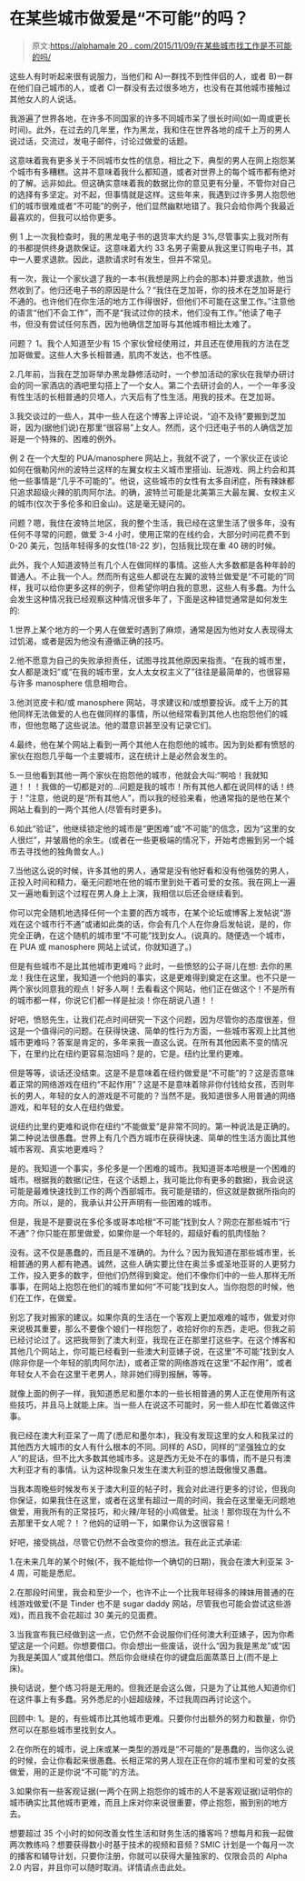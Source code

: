 # 在某些城市做爱是“不可能”的吗？

> 原文:[https://alphamale 20 . com/2015/11/09/在某些城市找工作是不可能的吗/](https://alphamale20.com/2015/11/09/is-it-impossible-to-get-laid-in-certain-cities/)

这些人有时听起来很有说服力，当他们和 A)一群找不到性伴侣的人，或者 B)一群在他们自己城市的人，或者 C)一群没有去过很多地方，也没有在其他城市接触过其他女人的人说话。

我游遍了世界各地，在许多不同国家的许多不同城市呆了很长时间(如一周或更长时间)。此外，在过去的几年里，作为黑龙，我和住在世界各地的成千上万的男人说过话，交流过，发电子邮件，讨论过做爱的话题。

这意味着我有更多关于不同城市女性的信息，相比之下，典型的男人在网上抱怨某个城市有多糟糕。这并不意味着我什么都知道，或者对世界上的每个城市都有绝对的了解。远非如此。但这确实意味着我的数据比你的意见更有分量，不管你对自己的选择有多坚定。对不起，但事情就是这样。这些年来，我遇到过许多男人抱怨他们的城市很难或者“不可能”的例子，他们显然幽默地错了。我只会给你两个我最近最喜欢的，但我可以给你更多。

例 1
上一次我检查时，我的黑龙电子书的退货率大约是 3%,尽管事实上我对所有的书都提供终身退款保证。这意味着大约 33 名男子需要从我这里订购电子书，其中一人要求退款。因此，退款请求时有发生，但并不常见。

有一次，我让一个家伙退了我的一本书(我想是网上约会的那本)并要求退款，他当然收到了。他归还电子书的原因是什么？“我住在芝加哥，你的技术在芝加哥是行不通的。也许他们在你生活的地方工作得很好，但他们不可能在这里工作。”注意他的语言“他们不会工作”，而不是“我试过你的技术，他们没有工作。”他读了电子书，但没有尝试任何东西，因为他确信芝加哥与其他城市相比太难了。

问题？
1。我个人知道至少有 15 个家伙曾经使用过，并且还在使用我的方法在芝加哥做爱。这些人大多长相普通，肌肉不发达，也不性感。

2.几年前，当我在芝加哥举办黑龙静修活动时，一个参加活动的家伙在我举办研讨会的同一家酒店的酒吧里勾搭上了一个女人。第二个去研讨会的人，一个一年多没有性生活的长相普通的贝塔人，六天后有了性生活。用我的技术。在芝加哥。

3.我交谈过的一些人，其中一些人在这个博客上评论说，“迫不及待”要搬到芝加哥，因为(据他们说)在那里“很容易”上女人。然而，这个归还电子书的人确信芝加哥是一个特殊的、困难的例外。

例 2
在一个大型的 PUA/manosphere 网站上，我就不说了，一个家伙正在谈论如何在俄勒冈州的波特兰这样的左翼女权主义城市里搭讪、玩游戏、网上约会和其他一些事情是“几乎不可能的”。他说，这些城市的女性有太多自闭症，所有辣妹都只追求超级火辣的肌肉阿尔法。的确，波特兰可能是北美第三大最左翼、女权主义的城市(仅次于多伦多和旧金山)。这是毫无疑问的。

问题？嗯，我住在波特兰地区，我的整个生活，我已经在这里生活了很多年，没有任何不寻常的问题，做爱 3-4 小时，使用正常的在线约会，大部分时间花费不到 0-20 美元，包括年轻得多的女性(18-22 岁)，包括我比现在重 40 磅的时候。

此外，我个人知道波特兰有几个人在做同样的事情。这些人大多数都是各种年龄的普通人。不止我一个人。然而所有这些人都说在左翼的波特兰做爱是“不可能的”同样，我可以给你更多这样的例子，但希望你明白我的意思，这些人有多蠢。为什么会发生这种情况我已经观察这种情况很多年了，下面是这种错觉通常是如何发生的:

1.世界上某个地方的一个男人在做爱时遇到了麻烦，通常是因为他对女人表现得太过饥渴，或者是因为他没有遵循正确的技巧。

2.他不愿意为自己的失败承担责任，试图寻找其他原因来指责。“在我的城市里，女人都是泼妇”或“在我的城市里，女人太女权主义了”往往是最简单的，也很容易与许多 manosphere 信息相吻合。

3.他浏览皮卡和/或 manosphere 网站，寻求建议和/或想要投诉。成千上万的其他同样无法做爱的人也在做同样的事情，所以他经常看到其他人也抱怨他们的城市，但他忽略了这些说法。他的潜意识甚至没有记录它们。

4.最终，他在某个网站上看到一两个其他人在抱怨他的城市。因为到处都有愤怒的家伙在抱怨几乎每一个主要城市，这在统计上是必然会发生的。

5.一旦他看到其他一两个家伙在抱怨他的城市，他就会大叫:“啊哈！我就知道！！！我做的一切都是对的...问题是我的城市！所有其他人都在说同样的话！终于！”注意，他说的是“所有其他人”，而以我的经验来看，他通常指的是他在某个网站上看到的一两个其他人(尽管有时更多)。

6.如此“验证”，他继续锁定他的城市是“更困难”或“不可能”的信念，因为“这里的女人很烂”，并皱眉他的余生。(或者在一些更极端的情况下，开始考虑搬到另一个城市去寻找他的独角兽女人。)

7.当他这么说的时候，许多其他的男人，通常是没有他好看和没有他强势的男人，正投入时间和精力，毫无问题地在他的城市里到处干着可爱的女孩。我在网上一遍又一遍地看到这个过程在男人身上上演，我相信以后还会继续看到。

你可以完全随机地选择任何一个主要的西方城市，在某个论坛或博客上发帖说“游戏在这个城市行不通”或诸如此类的话，你会有几个人在你身后发帖说，是的，你完全正确，在这个随机的城市里“不可能”找到女人。(说真的。随便选一个城市，在 PUA 或 manosphere 网站上试试，你就知道了。)

但是有些城市不是比其他城市更难吗？此时，一些愤怒的公子哥儿在想:
去你的黑龙！我住在这里，我知道一个他妈的事实，这是更难得到奠定在这里。也不只是一两个家伙同意我的观点！好多人啊！去看看这个网站，他们正在做这个！不是所有的城市都一样，你说它们都一样是扯淡！你在胡说八道！！

好吧，愤怒先生，让我们花点时间研究一下这个问题，因为尽管你的态度很差，但这是一个值得问的问题。在获得快速、简单的性行为方面，一些城市客观上比其他城市更难吗？答案是肯定的，多年来我一直这么说。在所有其他因素不变的情况下，在里约比在纽约更容易泡妞吗？是的，它是。纽约比里约更难。

但是等等，谈话还没结束。这是不是意味着在纽约做爱是“不可能”的？这是否意味着正常的网络游戏在纽约“不起作用”？这是不是意味着除非你付钱给女孩，否则年长的男人，年轻的女人的游戏是不可能的？当然不是。我知道很多人用普通的网络游戏，和年轻的女人在纽约做爱。

说纽约比里约更难和说你在纽约“不能做爱”是非常不同的。第一种说法是正确的。第二种说法很愚蠢。世界上有几个西方城市在获得快速、简单的性生活方面比其他城市客观、真实地更难吗？

是的。我知道一个事实，多伦多是一个困难的城市。我知道哥本哈根是一个困难的城市。根据我的数据(记住，在这个话题上，我可能比你有更多的数据)，我会说这可能是最难快速找到工作的两个西部城市。我可能是错的，但这就是数据所指向的方向。所以，是的，我承认并公开声明有一些困难的城市。

但是，我是不是要说在多伦多或哥本哈根“不可能”找到女人？网恋在那些城市“行不通”？你只能在那里做爱，如果你是一个年轻的，超级好看的肌肉怪胎？

没有。这不仅是愚蠢的，而且是不准确的。为什么？因为我知道在那些城市里，长相普通的男人都有艳遇。诚然，这些人确实要比住在奥兰多或圣地亚哥的人更努力工作，投入更多的数字，但他们仍然得到奠定。他们不像你们中的一些人那样无所事事，在网站上抱怨在他们的城市里如何“不可能”找到女人。当你抱怨的时候，他们在工作，在做爱。

别忘了我对搬家的建议。如果你真的生活在一个客观上更加艰难的城市，做爱对你来说极其重要，那么不要像个娘们一样抱怨了，收拾好你的东西，走吧。但我之前已经讨论过了。这把我带到了澳大利亚，我现在正在那里打这些字。在这个博客和其他几个网站上，你可能已经看到一些澳大利亚婊子说，在这里“不可能”找到女人(除非你是一个年轻的肌肉阿尔法)，或者正常的网络游戏在这里“不起作用”，或者年轻女人不会在这里干老男人，除非她们得到报酬，等等。

就像上面的例子一样，我知道悉尼和墨尔本的一些长相普通的男人正在使用所有这些技巧，并且马上就能上床。当一些人在说这不可能时，另一些人却在忙着做这件事。

我已经在澳大利亚呆了一周了(悉尼和墨尔本)，我没有发现这里的女人和我呆过的其他西方大城市的女人有什么根本的不同。同样的 ASD，同样的“坚强独立的女人”的屁话，但不比大多数其他城市多。这是西方无处不在的事情，而不是只有澳大利亚才有的事情。认为这种现象只发生在澳大利亚的想法既傲慢又愚蠢。

当我本周晚些时候发布关于澳大利亚的帖子时，我会对此进行更多的讨论，但我向你保证，如果我住在这里，或者在这里有超过一周的时间，我会在这里毫无问题地做爱，用我所有的正常技巧，和火辣/年轻的小鸡做爱。扯淡！那你现在为什么不去那里干女人呢？！？他妈的证明一下，如果你认为这很容易！

好吧，接受挑战，尽管它仍然不会改变你的想法。我在此正式承诺:

1.在未来几年的某个时候(不，我不能给你一个确切的日期)，我会在澳大利亚呆 3-4 周，可能是悉尼。

2.在那段时间里，我会和至少一个，也许不止一个比我年轻得多的辣妹用普通的在线游戏做爱(不是 Tinder 也不是 sugar daddy 网站，尽管我也可能会尝试这些游戏)，而且我不会花超过 30 美元的见面费。

3.当我宣布我已经做到这一点，它仍然不会说服你们任何澳大利亚婊子，因为你希望这是一个问题。你想要借口。你会想出一些废话，说什么“因为我是黑龙”或“因为我是美国人”或其他借口。然后你会继续在你的键盘后面蒸蒸日上(而不是上床)。

换句话说，整个练习将是无用的。但我还是会这么做，只是为了让其他人知道你们在这件事上有多蠢。另外悉尼的小妞超级辣，不过我周四再讨论这个。

回顾中:
1。是的，有些城市比其他城市更难。只要你付出额外的努力和数量，你仍然可以在那些城市里找到女人。

2.在你所在的城市，说上床或某一类型的游戏是“不可能的”是愚蠢的，当你这么说的时候，会让你看起来很愚蠢。长相正常的男人现在正在你的城市里和可爱的女孩做爱，用的正是你说“不可能”的方法。

3.如果你有一些客观证据(一两个在网上抱怨你的城市的人不是客观证据)证明你的城市确实比其他城市更难，而且上床对你来说很重要，停止抱怨，搬到别的地方去。

想要超过 35 个小时的如何改善女性生活和财务生活的播客吗？想每月和我一起做两次教练吗？想要获得数小时基于技术的视频和音频？SMIC 计划是一个每月一次的播客和辅导计划，只要你注册，你就可以获得大量独家的、仅限会员的 Alpha 2.0 内容，并且你可以随时取消。详情请点击此处。